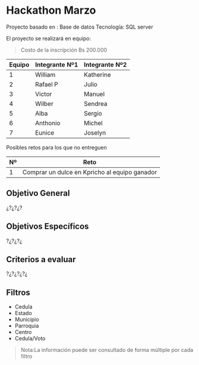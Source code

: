 # Hackathon Marzo
Proyecto basado en : Base de datos
Tecnología: SQL server

El proyecto se realizará en equipo:

  >Costo de la inscripción Bs 200.000

|Equipo |Integrante Nº1|Integrante Nº2|
|-------|--------------|--------------|
|1|William|Katherine|
|2|Rafael P| Julio|
|3|Victor|Manuel|
|4|Wilber|Sendrea|
|5|Alba|Sergio|
|6|Anthonio|Michel|
|7|Eunice|Joselyn|Carlos|


Posibles retos para los que no entreguen

|Nº | Reto|
|---|----|
|1|Comprar un dulce en Kpricho al equipo ganador|

## Objetivo General
¿?¿?¿?

## Objetivos Específicos
?¿?¿?¿

## Criterios a evaluar
?¿?¿?¿?¿

## Filtros

  - Cedula
  - Estado
  - Municipio
  - Parroquia
  - Centro
  - Cedula/Voto
  
>Nota:La información puede ser consultado de forma múltiple por cada filtro 
